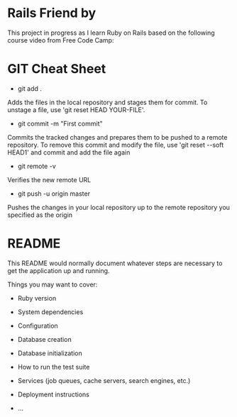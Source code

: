 # Rails Friend by 

This project in progress as I learn Ruby on Rails based on the following course video from Free Code Camp:



# GIT Cheat Sheet

* git add .

Adds the files in the local repository and stages them for commit. To unstage a file, use 'git reset HEAD YOUR-FILE'.

* git commit -m "First commit"

Commits the tracked changes and prepares them to be pushed to a remote repository. To remove this commit and modify the file, use 'git reset --soft HEAD1' and commit and add the file again

* git remote -v

Verifies the new remote URL

* git push -u origin master

Pushes the changes in your local repository up to the remote repository you specified as the origin



# README

This README would normally document whatever steps are necessary to get the
application up and running.

Things you may want to cover:

* Ruby version

* System dependencies

* Configuration

* Database creation

* Database initialization

* How to run the test suite

* Services (job queues, cache servers, search engines, etc.)

* Deployment instructions

* ...
